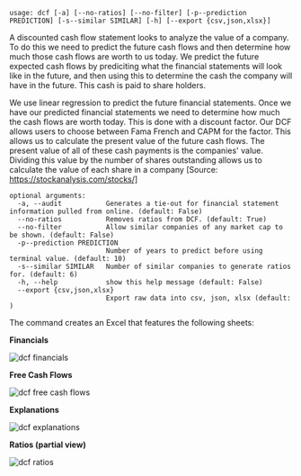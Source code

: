 ```
usage: dcf [-a] [--no-ratios] [--no-filter] [-p--prediction PREDICTION] [-s--similar SIMILAR] [-h] [--export {csv,json,xlsx}]
```

A discounted cash flow statement looks to analyze the value of a company. To do this we need to predict the future cash flows and then determine how much those cash flows are worth to us today. We predict the future expected cash flows by prediciting what the financial statements will look like in the future, and then using this to determine the cash the company will have in the future. This cash is paid to share holders.

We use linear regression to predict the future financial statements. Once we have our predicted financial statements we need to determine how much the cash flows are worth today. This is done with a discount factor. Our DCF allows users to choose between Fama French and CAPM for the factor. This allows us to calculate the present value of the future cash flows. The present value of all of these cash payments is the companies' value. Dividing this value by the number of shares outstanding allows us to calculate the value of each share in a company [Source: https://stockanalysis.com/stocks/]

```
optional arguments:
  -a, --audit           Generates a tie-out for financial statement information pulled from online. (default: False)
  --no-ratios           Removes ratios from DCF. (default: True)
  --no-filter           Allow similar companies of any market cap to be shown. (default: False)
  -p--prediction PREDICTION
                        Number of years to predict before using terminal value. (default: 10)
  -s--similar SIMILAR   Number of similar companies to generate ratios for. (default: 6)
  -h, --help            show this help message (default: False)
  --export {csv,json,xlsx}
                        Export raw data into csv, json, xlsx (default: )
```

The command creates an Excel that features the following sheets:

**Financials**

![dcf financials](https://user-images.githubusercontent.com/46355364/154241001-42be82e5-f001-4fd1-bcf4-cd55c7cef358.png)

**Free Cash Flows**

![dcf free cash flows](https://user-images.githubusercontent.com/46355364/154241130-f52c580e-710d-4cac-a8f3-f9bfece7865a.png)

**Explanations**

![dcf explanations](https://user-images.githubusercontent.com/46355364/154241408-5476f0ea-4789-4691-a063-6b43c382fce6.png)

**Ratios (partial view)**

![dcf ratios](https://user-images.githubusercontent.com/46355364/154241575-f931c05a-c765-4abd-9cc1-0a0795aeaec3.png)

